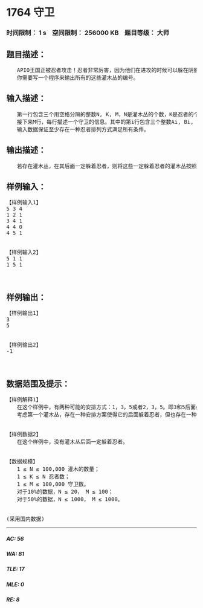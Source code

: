 # 1764 守卫   
### 时间限制： 1 s&nbsp;&nbsp;&nbsp;&nbsp;空间限制： 256000 KB&nbsp;&nbsp;&nbsp;&nbsp;题目等级： 大师  
## 题目描述：  

<pre>
　　APIO王国正被忍者攻击！忍者非常厉害，因为他们在进攻的时候可以躲在阴影里面使得其他人看不到他们。整个王国除了国王居住的APIO城堡以外都已经被占领了。在城堡前，有N个灌木丛，从1到N编号，有K个忍者躲在恰好K个灌木丛后面。APIO城堡里有M个守卫。守卫i监视着编号从Ai到Bi的连续的一段灌木丛。每个守卫都向国王报告在他所监视范围内是否有忍者出现。作为国王的仆人，你需要告诉国王，基于守卫的报告，哪些灌木丛后面一定躲着一个忍者，即对于任何和守卫报告不矛盾的忍者排列方式，在这个灌木丛后面都躲着一个忍者。  
　　你需要写一个程序来输出所有的这些灌木丛的编号。
</pre>
  
  
## 输入描述：  

<pre>
　　第一行包含三个用空格分隔的整数N, K, M，N是灌木丛的个数，K是忍者的个数，M是守卫的个数。  
　　接下来M行，每行描述一个守卫的信息。其中的第i行包含三个整数Ai, Bi, Ci，表示第i个守卫的监视范围是从Ai到Bi（Ai ≤ Bi）。Ci是0或者1，若是0表示范围内没有看到忍者，1表示范围内有至少一个忍者。  
　　输入数据保证至少存在一种忍者排列方式满足所有条件。
</pre>
  
  
## 输出描述：  

<pre>
　　若存在灌木丛，在其后面一定躲着忍者，则将这些一定躲着忍者的灌木丛按照编号从小到大的顺序依次输出，每个一行。即若有X个这样的灌木丛，则需要输出X行。若不存在，则输出一行一个“-1”，不包含引号。
</pre>
  
  
## 样例输入：  

<pre>
【样例输入1】
5 3 4  
1 2 1  
3 4 1  
4 4 0  
4 5 1
  

【样例输入2】
5 1 1  
1 5 1
  

</pre>
  
  
## 样例输出：  

<pre>
【样例输出1】
3  
5
  

【样例输出2】
-1
  

</pre>
  
  
## 数据范围及提示：  

<pre>
【样例解释1】
　　在这个样例中，有两种可能的安排方式：1，3，5或者2，3，5。即3和5后面必然躲着一个忍者。  
　　考虑第一个灌木丛，存在一种安排方案使得它的后面躲着忍者，但也存在一种安排方案使得它后面没有躲忍者，因此不应该输出1。同理，不应该输出2。
  

【样例数据2】
　　在这个样例中，没有灌木丛后面一定躲着忍者。
  

【数据规模】
　　1 ≤ N ≤ 100,000 灌木的数量；  
　　1 ≤ K ≤ N 忍者数；  
　　1 ≤ M ≤ 100,000 守卫数。  
　　对于10%的数据，N ≤ 20， M ≤ 100；  
　　对于50%的数据，N ≤ 1000， M ≤ 1000。
  

(采用国内数据)
</pre>
  
  
***  

##### AC: 56  
##### WA: 81  
##### TLE: 17  
##### MLE: 0  
##### RE: 8  
